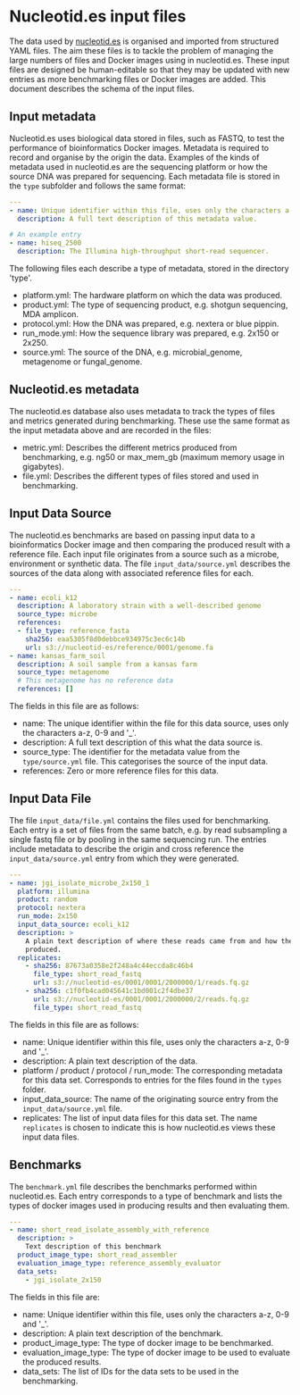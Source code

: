 # Nucleotid.es input files

The data used by [nucleotid.es][] is organised and imported from structured
YAML files. The aim these files is to tackle the problem of managing the large
numbers of files and Docker images using in nucleotid.es. These input files are
designed be human-editable so that they may be updated with new entries as more
benchmarking files or Docker images are added. This document describes the
schema of the input files.

[nucleotid.es]: http://nucleotid.es

## Input metadata

Nucleotid.es uses biological data stored in files, such as FASTQ, to test the
performance of bioinformatics Docker images. Metadata is required to record and
organise by the origin the data. Examples of the kinds of metadata used in
nucleotid.es are the sequencing platform or how the source DNA was prepared for
sequencing. Each metadata file is stored in the `type` subfolder and follows
the same format:

``` yaml
---
- name: Unique identifier within this file, uses only the characters a-z, 0-9 and '_'.
  description: A full text description of this metadata value.

# An example entry
- name: hiseq_2500
  description: The Illumina high-throughput short-read sequencer.
```

The following files each describe a type of metadata, stored in the directory
'type'.

  * platform.yml: The hardware platform on which the data was produced.
  * product.yml: The type of sequencing product, e.g. shotgun sequencing, MDA
    amplicon.
  * protocol.yml: How the DNA was prepared, e.g. nextera or blue pippin.
  * run_mode.yml: How the sequence library was prepared, e.g. 2x150 or 2x250.
  * source.yml: The source of the DNA, e.g. microbial_genome, metagenome or
    fungal_genome.

## Nucleotid.es metadata

The nucleotid.es database also uses metadata to track the types of files and
metrics generated during benchmarking. These use the same format as the input
metadata above and are recorded in the files:

  * metric.yml: Describes the different metrics produced from benchmarking,
    e.g. ng50 or max_mem_gb (maximum memory usage in gigabytes).
  * file.yml: Describes the different types of files stored and used in
    benchmarking.

## Input Data Source

The nucleotid.es benchmarks are based on passing input data to a bioinformatics
Docker image and then comparing the produced result with a reference file. Each
input file originates from a source such as a microbe, environment or synthetic
data. The file `input_data/source.yml` describes the sources of the data along
with associated reference files for each.

``` yaml
---
- name: ecoli_k12
  description: A laboratory strain with a well-described genome
  source_type: microbe
  references:
  - file_type: reference_fasta
    sha256: eaa5305f8d0debbce934975c3ec6c14b
    url: s3://nucleotid-es/reference/0001/genome.fa
- name: kansas_farm_soil
  description: A soil sample from a kansas farm
  source_type: metagenome
  # This metagenome has no reference data
  references: []
```

The fields in this file are as follows:
  * name: The unique identifier within the file for this data source, uses only
    the characters a-z, 0-9 and '_'.
  * description: A full text description of this what the data source is.
  * source_type: The identifier for the metadata value from the
    `type/source.yml` file. This categorises the source of the input data.
  * references: Zero or more reference files for this data.

## Input Data File

The file `input_data/file.yml` contains the files used for benchmarking. Each
entry is a set of files from the same batch, e.g. by read subsampling a single
fastq file or by pooling in the same sequencing run. The entries include
metadata to describe the origin and cross reference the `input_data/source.yml`
entry from which they were generated.

``` yaml
---
- name: jgi_isolate_microbe_2x150_1
  platform: illumina
  product: random
  protocol: nextera
  run_mode: 2x150
  input_data_source: ecoli_k12
  description: >
    A plain text description of where these reads came from and how they were
    produced.
  replicates:
    - sha256: 87673a0358e2f248a4c44eccda8c46b4
      file_type: short_read_fastq
      url: s3://nucleotid-es/0001/0001/2000000/1/reads.fq.gz
    - sha256: c1f0fb4cad045641c1bd001c2f4dbe37
      url: s3://nucleotid-es/0001/0001/2000000/2/reads.fq.gz
      file_type: short_read_fastq
```

The fields in this file are as follows:
  * name: Unique identifier within this file, uses only the characters a-z, 0-9 and '_'.
  * description: A plain text description of the data.
  * platform / product / protocol / run_mode: The corresponding metadata for
    this data set. Corresponds to entries for the files found in the `types`
    folder.
  * input_data_source: The name of the originating source entry from the
    `input_data/source.yml` file.
  * replicates: The list of input data files for this data set. The name
    `replicates` is chosen to indicate this is how nucleotid.es views these
    input data files.

## Benchmarks

The `benchmark.yml` file describes the benchmarks performed within
nucleotid.es. Each entry corresponds to a type of benchmark and lists the types
of docker images used in producing results and then evaluating them.

```yaml
---
- name: short_read_isolate_assembly_with_reference
  description: >
    Text description of this benchmark
  product_image_type: short_read_assembler
  evaluation_image_type: reference_assembly_evaluator
  data_sets:
    - jgi_isolate_2x150
```

The fields in this file are:
  * name: Unique identifier within this file, uses only the characters a-z, 0-9 and '_'.
  * description: A plain text description of the benchmark.
  * product_image_type: The type of docker image to be benchmarked.
  * evaluation_image_type: The type of docker image to be used to evaluate the
    produced results.
  * data_sets: The list of IDs for the data sets to be used in the benchmarking.
